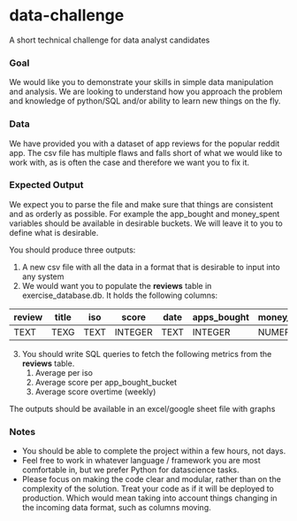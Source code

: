 # data-challenge
A short technical challenge for data analyst candidates

### Goal
We would like you to demonstrate your skills in simple data manipulation and analysis. We are looking to understand how you approach the problem and knowledge of python/SQL and/or ability to learn new things on the fly.

### Data
We have provided you with a dataset of app reviews for the popular reddit app. The csv file has multiple flaws and falls short of what we would like to work with, as is often the case and therefore we want you to fix it.

### Expected Output
We expect you to parse the file and make sure that things are consistent and as orderly as possible. For example the app_bought and money_spent variables should be available in desirable buckets. We will leave it to you to define what is desirable. 

You should produce three outputs:
1. A new csv file with all the data in a format that is desirable to input into any system
2. We would want you to populate the  **reviews** table in exercise_database.db. It holds the following columns:

review | title | iso | score | date | apps_bought | money_spent | apps_bought_bucket | money_spent_bucket
--- | --- | --- | --- |--- |--- |--- |--- |--- 
TEXT | TEXG | TEXT | INTEGER | TEXT | INTEGER | NUMERIC | TEXT | TEXT 

3. You should write SQL queries to fetch the following metrics from the **reviews** table. 
	1. Average per iso
	2. Average score per app_bought_bucket
	3. Average score overtime (weekly)

The outputs should be available in an excel/google sheet file with graphs

### Notes

- You should be able to complete the project within a few hours, not days.
- Feel free to work in whatever language / framework you are most comfortable in, but we prefer Python for datascience tasks.
- Please focus on making the code clear and modular, rather than on the complexity of the solution. Treat your code as if it will be deployed to production. Which would mean taking into account things changing in the incoming data format, such as columns moving. 




